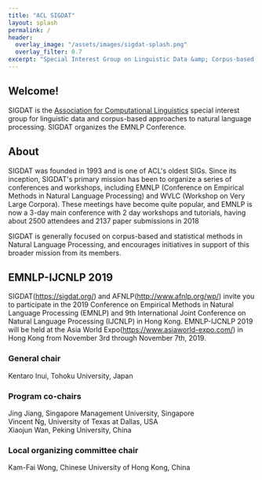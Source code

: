 ```yaml
---
title: "ACL SIGDAT"
layout: splash
permalink: /
header:
  overlay_image: "/assets/images/sigdat-splash.png"
  overlay_filter: 0.7
excerpt: "Special Interest Group on Linguistic Data &amp; Corpus-based Approaches to Natural Language Processing<br/><br/>Organizer of EMNLP"
---
```


<h2>Welcome!</h2>

SIGDAT is the [Association for Computational Linguistics](http://aclweb.org) special interest group for linguistic data and corpus-based approaches to natural language processing. SIGDAT organizes the EMNLP Conference.

<h2>About</h2>

SIGDAT was founded in 1993 and is one of ACL's oldest SIGs. Since its inception, SIGDAT's primary mission has been to organize a series of conferences and workshops, including EMNLP (Conference on Empirical Methods in Natural Language Processing) and WVLC (Workshop on Very Large Corpora). These meetings have become quite popular, and EMNLP is now a 3-day main conference with 2 day workshops and tutorials, having about 2500 attendees and 2137 paper submissions in 2018

SIGDAT is generally focused on corpus-based and statistical methods in Natural Language Processing, and encourages initiatives in support of this broader mission from its members.

<h2>EMNLP-IJCNLP 2019</h2>

SIGDAT(https://sigdat.org/) and AFNLP(http://www.afnlp.org/wp/) invite you to participate in the 2019 Conference on Empirical Methods in Natural Language Processing (EMNLP) and 9th International Joint Conference on Natural Language Processing (IJCNLP) in Hong Kong. EMNLP-IJCNLP 2019 will be held at the Asia World Expo(https://www.asiaworld-expo.com/) in Hong Kong from November 3rd through November 7th, 2019.


<h3>General chair</h3>
Kentaro Inui, Tohoku University, Japan

<h3>Program co-chairs</h3>
Jing Jiang, Singapore Management University, Singapore<br/>
Vincent Ng, University of Texas at Dallas, USA<br/>
Xiaojun Wan, Peking University, China


<h3>Local organizing committee chair</h3>
Kam-Fai Wong, Chinese University of Hong Kong, China
